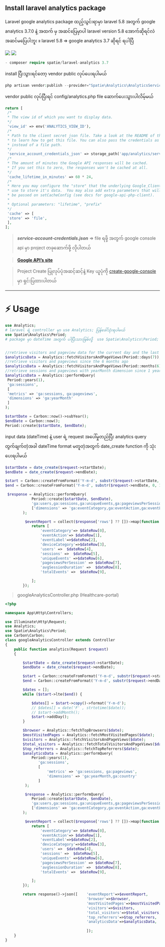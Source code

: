 ## **Install laravel analytics package**
Laravel google analytics package ထည့်သွင်းရာမှာ laravel 5.8 အတွက် google analytics 3.7.0 နဲ့ အထက် မှ အဆင်ပြေမှာပါ 
laravel version 5.8 အောက်ဆိုရင်လဲ အဆင်မပြေပါဘူး ။ laravel 5.8 => google analytics 3.7 ဆိုရင် ရပါပြီ <br>

![](https://img.shields.io/badge/laravel-5.8-red) ![](https://img.shields.io/badge/google--analytics-3.7-blue)
```php
- composer require spatie/laravel-analytics 3.7
```
install ပြီးသွားရင်တော့ vendor public လုပ်ပေးရပါမယ်
```php
php artisan vendor:publish --provider="Spatie\Analytics\AnalyticsServiceProvider"
```
vendor public လုပ်ပြီးရင် config/analytics.php file ဆောက်ပေးသွားပါလိမ့်မယ်
```php
return [
 /*
 * The view id of which you want to display data.
 */
 'view_id' => env('ANALYTICS_VIEW_ID'),
 /*
 * Path to the client secret json file. Take a look at the README of this package
 * to learn how to get this file. You can also pass the credentials as an array 
 * instead of a file path.
 */
 'service_account_credentials_json' => storage_path('app/analytics/service-account-credentials.json'),
 /*
 * The amount of minutes the Google API responses will be cached.
 * If you set this to zero, the responses won't be cached at all.
 */
 'cache_lifetime_in_minutes' => 60 * 24,
 /*
 * Here you may configure the "store" that the underlying Google_Client will
 * use to store it's data.  You may also add extra parameters that will
 * be passed on setCacheConfig (see docs for google-api-php-client).
 *
 * Optional parameters: "lifetime", "prefix"
 */
 'cache' => [
 'store' => 'file',
 ],
];
```

>***service-account-credentials.json*** =>  file ရဖို့ အတွက် google console api မှာ project တခုဆောက်ဖို့ လိုပါတယ် 

 > **[Google API’s site](https://console.developers.google.com/apis/)** <br>
 
 > Project Create ပြုလုပ်ပုံအဆင့်ဆင့်နဲ့ Key ယူပုံကို [create-google-console](google-console.md) မှာ ရှင်းပြထားပါတယ်
 
 ------------------------------------------------



:zap: Usage 
=======================
```php
use Analytics;
# laravel ရဲ့ controller မှာ use Analytics; ပြန်ခေါ်သုံးရပါမယ် 
use Spatie\Analytics\Period;
# package မှာ dateTime အတွက် ပါပြီးသားဖြစ်လို့  use Spatie\Analytics\Period;  period ကိုခေါ်သုံးရုံပါပဲ


//retrieve visitors and pageview data for the current day and the last seven days
$analyticsData = Analytics::fetchVisitorsAndPageViews(Period::days(7));
//retrieve visitors and pageviews since the 6 months ago
$analyticsData = Analytics::fetchVisitorsAndPageViews(Period::months(6));
//retrieve sessions and pageviews with yearMonth dimension since 1 year ago 
$analyticsData = Analytics::performQuery(
 Period::years(1),
 'ga:sessions',
 [
 'metrics' => 'ga:sessions, ga:pageviews',
 'dimensions' => 'ga:yearMonth'
 ]
);
```

```php
$startDate = Carbon::now()->subYear();
$endDate = Carbon::now();
Period::create($startDate, $endDate);
```
input data (dateTime) နဲ့ user ရဲ့ request အပေါ်မှုတည်ပြီး analytics query တွက်ချက်တဲ့အခါ dateTime format မတူတဲ့အတွက် date_create function ကို သုံးပေးရပါမယ်
```php
$startDate = date_create($request->startDate);
$endDate = date_create($request->endDate);
```

```php
$start = Carbon::createFromFormat('Y-m-d', substr($request->startDate, 0, 10));
$end = Carbon::createFromFormat('Y-m-d', substr($request->endDate, 0, 10));
```
```php
 $response = Analytics::performQuery(
            Period::create($startDate, $endDate),
            'ga:users,ga:sessions,ga:uniqueEvents,ga:pageviewsPerSession,ga:avgSessionDuration,ga:totalEvents',
            ['dimensions' => 'ga:eventCategory,ga:eventAction,ga:eventLabel,ga:deviceCategory']
        );

         $eventReport = collect($response['rows'] ?? [])->map(function (array $dateRow) {
            return [
                'eventCategory'=> $dateRow[0],
                'eventAction'=> $dateRow[1],
                'eventLabel'=>$dateRow[2],
                'deviceCategory'=>$dateRow[3],
                'users' =>  $dateRow[4],
                'sessions' =>  $dateRow[5],
                'uniqueEvents' =>$dateRow[6],
                'pageviewsPerSession' => $dateRow[7],
                'avgSessionDuration' =>  $dateRow[8],
                'totalEvents' =>  $dateRow[9],

            ];
        });
```
>googleAnalyticsController.php (Healthcare-portal)
```php
<?php

namespace App\Http\Controllers;

use Illuminate\Http\Request;
use Analytics;
use Spatie\Analytics\Period;
use Carbon\Carbon;
class googleAnalyticsController extends Controller
{
    public function analytics(Request $request)
    {

        $startDate = date_create($request->startDate);
        $endDate = date_create($request->endDate);

        $start = Carbon::createFromFormat('Y-m-d', substr($request->startDate, 0, 10));
        $end = Carbon::createFromFormat('Y-m-d', substr($request->endDate, 0, 10));

        $dates = [];
        while ($start->lte($end)) {

            $dates[] = $start->copy()->format('Y-m-d');
            // $dates[] = date('F' , strtotime($date));
            // $start->addMonth();
            $start->addDay();
        }

        $browser = Analytics::fetchTopBrowsers($date);
        $mostVisitedPages = Analytics::fetchMostVisitedPages($date);
        $visitors = Analytics::fetchVisitorsAndPageViews($date);
        $total_visitors = Analytics::fetchTotalVisitorsAndPageViews($date);
        $top_referrers = Analytics::fetchTopReferrers($date);
        $analyticsData = Analytics::performQuery(
            Period::years(1),
               'ga:sessions',
               [
                   'metrics' => 'ga:sessions, ga:pageviews',
                   'dimensions' => 'ga:yearMonth,ga:country'
               ]
         );

         $response = Analytics::performQuery(
            Period::create($startDate, $endDate),
            'ga:users,ga:sessions,ga:uniqueEvents,ga:pageviewsPerSession,ga:avgSessionDuration,ga:totalEvents',
            ['dimensions' => 'ga:eventCategory,ga:eventAction,ga:eventLabel,ga:deviceCategory']
        );

         $eventReport = collect($response['rows'] ?? [])->map(function (array $dateRow) {
            return [
                'eventCategory'=> $dateRow[0],
                'eventAction'=> $dateRow[1],
                'eventLabel'=>$dateRow[2],
                'deviceCategory'=>$dateRow[3],
                'users' =>  $dateRow[4],
                'sessions' =>  $dateRow[5],
                'uniqueEvents' =>$dateRow[6],
                'pageviewsPerSession' => $dateRow[7],
                'avgSessionDuration' =>  $dateRow[8],
                'totalEvents' =>  $dateRow[9],

            ];
        });

        return response()->json([    'eventReport'=>$eventReport,
                                     'browser'=>$browser,
                                     'mostVisitedPages'=>$mostVisitedPages,
                                     'visitors'=>$visitors,
                                     'total_visitors'=>$total_visitors,
                                     'top_referrers'=>$top_referrers,
                                     'analyticsData'=>$analyticsData,
                                     
                                     ]);
    }
}

```
<!--stackedit_data:
eyJoaXN0b3J5IjpbMTU2ODg4MzE2NywtMTQyOTc1OTEzOCwtNT
QwNTMwNjY1LDY1NTE3Mjc0LDExOTAxMjUzODEsMzA4NDE4Mjks
LTE4OTYxOTA2OTIsLTU1MzY2Mjg3MSwtMTM4ODg2MDU3NSwtMT
c0ODMzNjAwNiwtMjk0MDM4MzMyLDc4MzM1ODI0NCw3ODMzNTgy
NDQsLTI0OTUwNTY0OCwyMDE0MzI1NDg1LDEwOTg2NTE4NTEsLT
c1MzEyMTkwNCwtNjI2OTUxNDE1LC0xNDg4MTI5MjM0LDUwODY0
OTk3MV19
-->